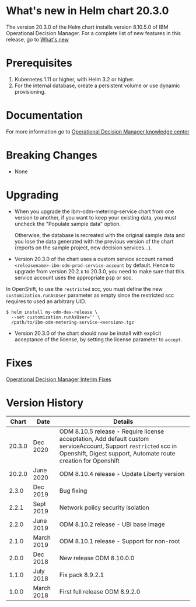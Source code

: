 # What's new in Helm chart 20.3.0
The version 20.3.0 of the Helm chart installs version 8.10.5.0 of IBM Operational Decision Manager. For a complete list of new features in this release, go to [What's new](https://www.ibm.com/support/knowledgecenter/en/SSQP76_8.10.x/com.ibm.odm.distrib.overview/shared_whatsnew_topics/con_whats_new8105.html)

# Prerequisites
1. Kubernetes 1.11 or higher, with Helm 3.2 or higher.
2. For the internal database, create a persistent volume or use dynamic provisioning.

# Documentation
For more information go to [Operational Decision Manager knowledge center](https://www.ibm.com/support/knowledgecenter/en/SSQP76_8.10.x/com.ibm.odm.kube/kc_welcome_odm_kube.html)

# Breaking Changes
* None

# Upgrading
- When you upgrade the ibm-odm-metering-service chart from one version to another, if you want to keep your existing data, you must uncheck the "Populate sample data" option.

  Otherwise, the database is recreated with the original sample data and you lose the data generated with the previous version of the chart (reports on the sample project, new decision services...).

- Version 20.3.0 of the chart uses a custom service account named `<releasename>-ibm-odm-prod-service-account` by default. Hence to upgrade from version 20.2.x to 20.3.0, you need to make sure that this service account uses the appropriate psp or scc.

In OpenShift, to use the `restricted` scc, you must define the new `customization.runAsUser` parameter as empty since the restricted scc requires to used an arbitrary UID.

```console
$ helm install my-odm-dev-release \
  --set customization.runAsUser='' \
  /path/to/ibm-odm-metering-service-<version>.tgz
```

- Version 20.3.0 of the chart should now be install with explicit acceptance of the license, by setting the license parameter to `accept`.

# Fixes
[Operational Decision Manager Interim Fixes](http://www.ibm.com/support/docview.wss?uid=swg21640630)

# Version History
| Chart | Date     | Details                           |
| ----- | -------- | --------------------------------- |
| 20.3.0 | Dec 2020 | ODM 8.10.5 release - Require license acceptation, Add default custom serviceAccount, Support `restricted` scc in Openshift, Digest support, Automate route creation for Openshift |
| 20.2.0 | June 2020 | ODM 8.10.4 release - Update Liberty version |
| 2.3.0 | Dec 2019 | Bug fixing |
| 2.2.1 | Sept 2019 | Network policy security isolation |
| 2.2.0 | June 2019 | ODM 8.10.2 release - UBI base image |
| 2.1.0 | March 2019 | ODM 8.10.1 release - Support for non-root  |
| 2.0.0 | Dec 2018 | New release ODM 8.10.0.0               |
| 1.1.0 | July 2018 | Fix pack 8.9.2.1                |
| 1.0.0 | March 2018 | First full release ODM 8.9.2.0               |
